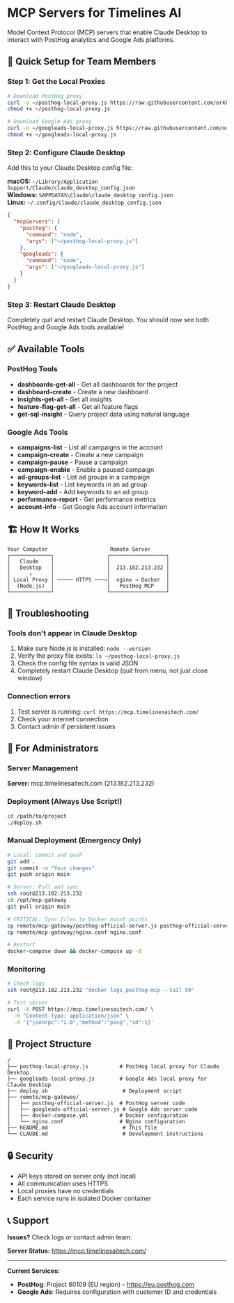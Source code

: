# MCP Servers for Timelines AI

Model Context Protocol (MCP) servers that enable Claude Desktop to interact with PostHog analytics and Google Ads platforms.

## 🚀 Quick Setup for Team Members

### Step 1: Get the Local Proxies

```bash
# Download PostHog proxy
curl -o ~/posthog-local-proxy.js https://raw.githubusercontent.com/orkhan-j/timelinesaimcp/main/posthog-local-proxy.js
chmod +x ~/posthog-local-proxy.js

# Download Google Ads proxy
curl -o ~/googleads-local-proxy.js https://raw.githubusercontent.com/orkhan-j/timelinesaimcp/main/googleads-local-proxy.js
chmod +x ~/googleads-local-proxy.js
```

### Step 2: Configure Claude Desktop

Add this to your Claude Desktop config file:

**macOS:** `~/Library/Application Support/Claude/claude_desktop_config.json`  
**Windows:** `%APPDATA%\Claude\claude_desktop_config.json`  
**Linux:** `~/.config/Claude/claude_desktop_config.json`

```json
{
  "mcpServers": {
    "posthog": {
      "command": "node",
      "args": ["~/posthog-local-proxy.js"]
    },
    "googleads": {
      "command": "node",
      "args": ["~/googleads-local-proxy.js"]
    }
  }
}
```

### Step 3: Restart Claude Desktop

Completely quit and restart Claude Desktop. You should now see both PostHog and Google Ads tools available!

## ✅ Available Tools

### PostHog Tools
- **dashboards-get-all** - Get all dashboards for the project
- **dashboard-create** - Create a new dashboard
- **insights-get-all** - Get all insights
- **feature-flag-get-all** - Get all feature flags  
- **get-sql-insight** - Query project data using natural language

### Google Ads Tools
- **campaigns-list** - List all campaigns in the account
- **campaign-create** - Create a new campaign
- **campaign-pause** - Pause a campaign
- **campaign-enable** - Enable a paused campaign
- **ad-groups-list** - List ad groups in a campaign
- **keywords-list** - List keywords in an ad group
- **keyword-add** - Add keywords to an ad group
- **performance-report** - Get performance metrics
- **account-info** - Get Google Ads account information

## 🏗️ How It Works

```
Your Computer                    Remote Server
┌─────────────┐                 ┌──────────────────┐
│   Claude    │                 │                  │
│   Desktop   │                 │  213.182.213.232 │
│      ↓      │                 │                  │
│ Local Proxy │ ───── HTTPS ───→│  nginx → Docker  │
│  (Node.js)  │                 │   PostHog MCP    │
└─────────────┘                 └──────────────────┘
```

## 🐛 Troubleshooting

### Tools don't appear in Claude Desktop
1. Make sure Node.js is installed: `node --version`
2. Verify the proxy file exists: `ls ~/posthog-local-proxy.js`
3. Check the config file syntax is valid JSON
4. Completely restart Claude Desktop (quit from menu, not just close window)

### Connection errors
1. Test server is running: `curl https://mcp.timelinesaitech.com/`
2. Check your internet connection
3. Contact admin if persistent issues

## 🔧 For Administrators

### Server Management

**Server:** mcp.timelinesaitech.com (213.182.213.232)

### Deployment (Always Use Script!)

```bash
cd /path/to/project
./deploy.sh
```

### Manual Deployment (Emergency Only)

```bash
# Local: Commit and push
git add .
git commit -m "Your changes"
git push origin main

# Server: Pull and sync
ssh root@213.182.213.232
cd /opt/mcp-gateway
git pull origin main

# CRITICAL: Sync files to Docker mount points
cp remote/mcp-gateway/posthog-official-server.js posthog-official-server.js
cp remote/mcp-gateway/nginx.conf nginx.conf

# Restart
docker-compose down && docker-compose up -d
```

### Monitoring

```bash
# Check logs
ssh root@213.182.213.232 "docker logs posthog-mcp --tail 50"

# Test server
curl -X POST https://mcp.timelinesaitech.com/ \
  -H "Content-Type: application/json" \
  -d '{"jsonrpc":"2.0","method":"ping","id":1}'
```

## 📁 Project Structure

```
/
├── posthog-local-proxy.js          # PostHog local proxy for Claude Desktop
├── googleads-local-proxy.js        # Google Ads local proxy for Claude Desktop
├── deploy.sh                        # Deployment script
├── remote/mcp-gateway/
│   ├── posthog-official-server.js  # PostHog server code
│   ├── googleads-official-server.js # Google Ads server code
│   ├── docker-compose.yml          # Docker configuration
│   └── nginx.conf                  # Nginx configuration
├── README.md                        # This file
└── CLAUDE.md                        # Development instructions
```

## 🔒 Security

- API keys stored on server only (not local)
- All communication uses HTTPS
- Local proxies have no credentials
- Each service runs in isolated Docker container

## 📞 Support

**Issues?** Check logs or contact admin team.

**Server Status:** https://mcp.timelinesaitech.com/

---

**Current Services:**
- **PostHog**: Project 60109 (EU region) - https://eu.posthog.com
- **Google Ads**: Requires configuration with customer ID and credentials